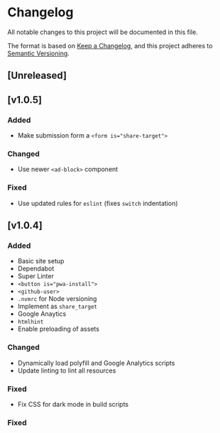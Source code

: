 <!-- markdownlint-disable -->
# Changelog
All notable changes to this project will be documented in this file.

The format is based on [Keep a Changelog](https://keepachangelog.com/en/1.0.0/),
and this project adheres to [Semantic Versioning](https://semver.org/spec/v2.0.0.html).

## [Unreleased]

## [v1.0.5]

### Added
- Make submission form a `<form is="share-target">`

### Changed
- Use newer `<ad-block>` component

### Fixed
- Use updated rules for `eslint` (fixes `switch` indentation)

## [v1.0.4]

### Added
- Basic site setup
- Dependabot
- Super Linter
- `<button is="pwa-install">`
- `<github-user>`
- `.nvmrc` for Node versioning
- Implement as `share_target`
- Google Anaytics
- `htmlhint`
- Enable preloading of assets

### Changed
- Dynamically load polyfill and Google Analytics scripts
- Update linting to lint all resources

### Fixed
- Fix CSS for dark mode in build scripts

### Fixed
<!-- markdownlint-restore -->
